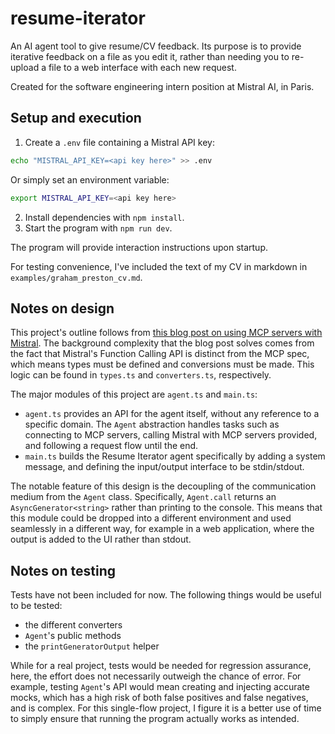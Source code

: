 # resume-iterator

An AI agent tool to give resume/CV feedback. Its purpose is to provide iterative feedback on a file as you edit it, rather than needing you to re-upload a file to a web interface with each new request.

Created for the software engineering intern position at Mistral AI, in Paris.

## Setup and execution

1. Create a `.env` file containing a Mistral API key:

```bash
echo "MISTRAL_API_KEY=<api key here>" >> .env
```

Or simply set an environment variable:

```bash
export MISTRAL_API_KEY=<api key here>
```

2. Install dependencies with `npm install`.
3. Start the program with `npm run dev`.

The program will provide interaction instructions upon startup.

For testing convenience, I've included the text of my CV in markdown in `examples/graham_preston_cv.md`.

## Notes on design

This project's outline follows from [this blog post on using MCP servers with Mistral](https://keesheuperman.com/mcp-with-mistral/). The background complexity that the blog post solves comes from the fact that Mistral's Function Calling API is distinct from the MCP spec, which means types must be defined and conversions must be made. This logic can be found in `types.ts` and `converters.ts`, respectively.

The major modules of this project are `agent.ts` and `main.ts`:
- `agent.ts` provides an API for the agent itself, without any reference to a specific domain. The `Agent` abstraction handles tasks such as connecting to MCP servers, calling Mistral with MCP servers provided, and following a request flow until the end.
- `main.ts` builds the Resume Iterator agent specifically by adding a system message, and defining the input/output interface to be stdin/stdout.

The notable feature of this design is the decoupling of the communication medium from the `Agent` class. Specifically, `Agent.call` returns an `AsyncGenerator<string>` rather than printing to the console. This means that this module could be dropped into a different environment and used seamlessly in a different way, for example in a web application, where the output is added to the UI rather than stdout.

## Notes on testing

Tests have not been included for now. The following things would be useful to be tested:
- the different converters
- `Agent`'s public methods
- the `printGeneratorOutput` helper

While for a real project, tests would be needed for regression assurance, here, the effort does not necessarily outweigh the chance of error. For example, testing `Agent`'s API would mean creating and injecting accurate mocks, which has a high risk of both false positives and false negatives, and is complex. For this single-flow project, I figure it is a better use of time to simply ensure that running the program actually works as intended.
